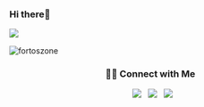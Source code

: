 <h3 align="left">Hi there👋</h3>

<a href="stats">
  <img align="left" src="https://github-readme-stats.vercel.app/api?username=fortoszone&show_icons=true&theme=omni">
</a><br>
<p align="left"> <img src="https://komarev.com/ghpvc/?username=fortoszone&label=Profile%20views&color=f64a7d&style=flat" alt="fortoszone" /> </p>
<h3 align="center"> 🤝🏻 Connect with Me </h3>
<p align="center">
&nbsp; <a href="https://dev.to/fortoszone" target="_blank" rel="noopener noreferrer"><img src="https://img.shields.io/badge/DEV.TO-%230A0A0A.svg?&style=for-the-badge&logo=dev-dot-to&logoColor=white"/></a>
&nbsp; <a href="https://www.linkedin.com/in/devanugroho/" target="_blank" rel="noopener noreferrer"><img src="https://img.shields.io/badge/linkedin-%230077B5.svg?&style=for-the-badge&logo=linkedin&logoColor=white"/></a>
&nbsp; <a href="mailto:devanugroho03@gmail.com" target="_blank" rel="noopener noreferrer"><img src="https://img.shields.io/badge/gmail-D14836?&style=for-the-badge&logo=gmail&logoColor=white"/></a>
</p>
<!--
**fortoszone/fortoszone** is a ✨ _special_ ✨ repository because its `README.md` (this file) appears on your GitHub profile.
-->
